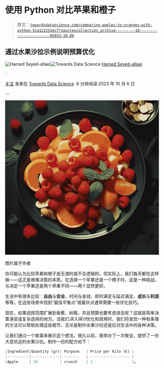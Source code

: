 # 使用 Python 对比苹果和橙子

> 原文：[`towardsdatascience.com/comparing-apples-to-oranges-with-python-51a122252ecf?source=collection_archive---------10-----------------------#2023-10-06`](https://towardsdatascience.com/comparing-apples-to-oranges-with-python-51a122252ecf?source=collection_archive---------10-----------------------#2023-10-06)

## 通过水果沙拉示例说明预算优化

[](https://medium.com/@allaei?source=post_page-----51a122252ecf--------------------------------)![Hamed Seyed-allaei](https://medium.com/@allaei?source=post_page-----51a122252ecf--------------------------------)[](https://towardsdatascience.com/?source=post_page-----51a122252ecf--------------------------------)![Towards Data Science](https://towardsdatascience.com/?source=post_page-----51a122252ecf--------------------------------) [Hamed Seyed-allaei](https://medium.com/@allaei?source=post_page-----51a122252ecf--------------------------------)

·

[关注](https://medium.com/m/signin?actionUrl=https%3A%2F%2Fmedium.com%2F_%2Fsubscribe%2Fuser%2F117d57551e70&operation=register&redirect=https%3A%2F%2Ftowardsdatascience.com%2Fcomparing-apples-to-oranges-with-python-51a122252ecf&user=Hamed+Seyed-allaei&userId=117d57551e70&source=post_page-117d57551e70----51a122252ecf---------------------post_header-----------) 发表在 [Towards Data Science](https://towardsdatascience.com/?source=post_page-----51a122252ecf--------------------------------) ·8 分钟阅读·2023 年 10 月 6 日[](https://medium.com/m/signin?actionUrl=https%3A%2F%2Fmedium.com%2F_%2Fvote%2Ftowards-data-science%2F51a122252ecf&operation=register&redirect=https%3A%2F%2Ftowardsdatascience.com%2Fcomparing-apples-to-oranges-with-python-51a122252ecf&user=Hamed+Seyed-allaei&userId=117d57551e70&source=-----51a122252ecf---------------------clap_footer-----------)

--

[](https://medium.com/m/signin?actionUrl=https%3A%2F%2Fmedium.com%2F_%2Fbookmark%2Fp%2F51a122252ecf&operation=register&redirect=https%3A%2F%2Ftowardsdatascience.com%2Fcomparing-apples-to-oranges-with-python-51a122252ecf&source=-----51a122252ecf---------------------bookmark_footer-----------)![](img/1505a80c925bc8439e13eaaacd3bacd4.png)

图片属于作者

你可能认为比较苹果和橙子是无谓的或不合逻辑的，但实际上，我们每天都在这样做——这正是艰难决策的本质。在选择一个苹果还是一个橙子时，这是一种挑战，与决定一个苹果还是两个苹果不同——两个显然更好。

生活中有很多比较：**自由**与**安全**，时间与金钱，即时满足与延迟满足，**成长**与**利润**等等。在这些场景中找到“最佳平衡点”或最优点通常需要一些优化技巧。

现在，如果选择范围扩展到香蕉、树莓，并且预算也要考虑进去呢？这就是简单决策演变成复杂选择的地方。当我们*深入探讨*优化和效用时，我们将发现一种有条理的方法可以帮助处理这些细节，无论是制作水果沙拉还是应对生活中的各种决策。

让我们通过一个故事来展示这个想法。很久以前，我举办了一次聚会，提供了一份大受欢迎的水果沙拉。制作一份的配方如下：

```py
|Ingredient|Quantity (gr)| Purpose   | Price per Kilo (€) |
|----------|-------------| -------   | ------------------ |
|Apple     | 50          | crunch    | 3                  |…
```
